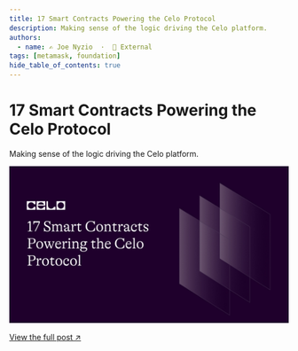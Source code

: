 ```yaml
---
title: 17 Smart Contracts Powering the Celo Protocol
description: Making sense of the logic driving the Celo platform.
authors:
  - name: ✍️ Joe Nyzio  ·  🔗 External
tags: [metamask, foundation]
hide_table_of_contents: true
---
```


# 17 Smart Contracts Powering the Celo Protocol

Making sense of the logic driving the Celo platform.

![header](../src/data-tutorials/showcase/intermediate/17-smart-contracts-powering-the-celo-protocol.png)

[View the full post ↗️](https://medium.com/celodevelopers/17-powerful-celo-protocol-core-contracts-you-need-to-know-d84c1fbc5a6)

<!--truncate-->
